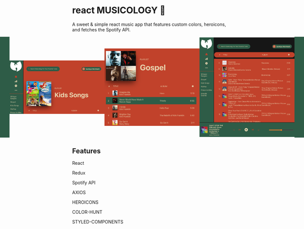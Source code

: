 # react MUSICOLOGY 💸

A sweet & simple react music app that features custom colors, heroicons, and fetches the Spotify API.

<div style="display: flex; align-items: center; justify-content: center; width: 100%;">
  <img src="assets/img/Login.PNG" width="300px" />
  <img src="assets/img/Header-NoBackground.PNG" width="300px" />
    <img src="assets/img/Body.PNG" width="300px" />
      <img src="assets/img/FullScreen.PNG" width="300px" />
        <img src="assets/img/Login.PNG" width="300px" />

</div>

## Features

React

Redux

Spotify API

AXIOS

HEROICONS

COLOR-HUNT

STYLED-COMPONENTS
